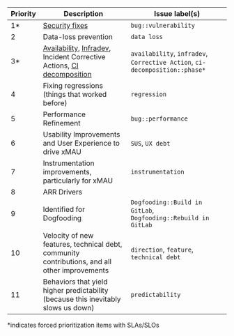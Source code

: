 | Priority | Description | Issue label(s) |
| ------ | ------ | ------ |
| 1* | <a href="/handbook/engineering/security/#severity-and-priority-labels-on-security-issues">Security fixes</a> | `bug::vulnerability` |
| 2 | Data-loss prevention | `data loss` |
| 3* | <a href="/handbook/engineering/performance/index.html#availability">Availability</a>, <a href="/handbook/engineering/workflow/#infradev">Infradev</a>, Incident Corrective Actions, [CI decomposition](https://about.gitlab.com/company/team/structure/working-groups/database-scalability/) | `availability`, `infradev`, `Corrective Action`, `ci-decomposition::phase*` |
| 4 | Fixing regressions (things that worked before) | `regression` |
| 5 | Performance Refinement | `bug::performance` |
| 6 | Usability Improvements and User Experience to drive xMAU |`SUS`, `UX debt`|
| 7 | Instrumentation improvements, particularly for xMAU | `instrumentation` |
| 8 | ARR Drivers | |
| 9 | Identified for Dogfooding | `Dogfooding::Build in GitLab`, `Dogfooding::Rebuild in GitLab` |
| 10 | Velocity of new features, technical debt, community contributions, and all other improvements | `direction`, `feature`, `technical debt` |
| 11 | Behaviors that yield higher predictability (because this inevitably slows us down) | `predictability` |

*indicates forced prioritization items with SLAs/SLOs
